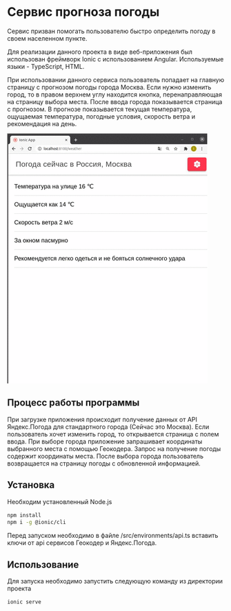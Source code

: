 # Сервис прогноза погоды

Сервис призван помогать пользователю быстро определить погоду в своем населенном пункте.

Для реализации данного проекта в виде веб-приложения был использован фреймворк Ionic с использованием Angular. Используемые языки - TypeScript, HTML.

При использовании данного сервиса пользователь попадает на главную страницу с прогнозом погоды города Москва. Если нужно изменить город, то в правом верхнем углу находится кнопка, перенаправляющая на страницу выбора места. После ввода города показывается страница с прогнозом. В прогнозе показывается текущая температура, ощущаемая температура, погодные условия, скорость ветра и рекомендация на день.

![App](vid.gif)

## Процесс работы программы

При загрузке приложения происходит получение данных от API Яндекс.Погода для стандартного города (Сейчас это Москва). Если пользователь хочет изменить город, то открывается страница с полем ввода. При выборе города приложение запрашивает координаты выбранного места с помощью Геокодера. Запрос на получение погоды содержит координаты места. После выбора города пользователь возвращается на страницу погоды с обновленной информацией.

## Установка

Необходим установленный Node.js

```sh
npm install 
npm i -g @ionic/cli
```

Перед запуском необходимо в файле /src/environments/api.ts вставить ключи от api сервисов Геокодер и Яндекс.Погода.

## Использование


Для запуска необходимо запустить следующую команду из директории проекта

```sh
ionic serve
```


